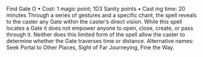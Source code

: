 Find Gate O
• Cost:  1 magic point; 1D3 Sanity points
•
 Cast
ing time: 20 minutes
Through a series of gestures and a specific chant, the spell 
reveals to the caster any Gate within the caster’s direct 
vision. While this spell locates a Gate it does not empower 
anyone to open, close, create, or pass through it. Neither 
does this limited form of the spell allow the caster to 
determine whether the Gate traverses time or distance.
Alternative names: Seek Portal to Other Places, Sight of Far 
Journeying, Fine the Way.

